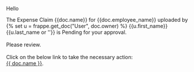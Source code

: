 <p>Hello<br></p>

<p>The Expense Claim {{doc.name}} for {{doc.employee_name}} uploaded by {% set u = frappe.get_doc("User", doc.owner) %} {{u.first_name}} {{u.last_name or ''}}  is Pending for your approval.<br><br>
Please review.<br><br>
Click on the below link to take the necessary action:<br>
<a href="{{ frappe.utils.get_url_to_form('Expense Claim', doc.name) }}">{{ doc.name }}</a>.<br></p></p>
